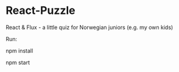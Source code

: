# React-Puzzle
React &amp; Flux - a little quiz for Norwegian juniors (e.g. my own kids)

Run: 

npm install

npm start
